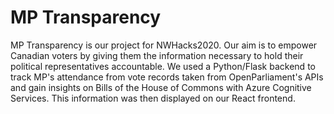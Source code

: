 # MP Transparency

MP Transparency is our project for NWHacks2020. Our aim is to empower Canadian voters by giving them the information necessary to hold their political representatives accountable. We used a Python/Flask backend to track MP's attendance from vote records taken from OpenParliament's APIs and gain insights on Bills of the House of Commons with Azure Cognitive Services. This information was then displayed on our React frontend.
